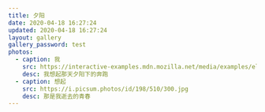 ```yaml
---
title: 夕阳
date: 2020-04-18 16:27:24
updated: 2020-04-18 16:27:24
layout: gallery
gallery_password: test
photos:
  - caption: 我
    src: https://interactive-examples.mdn.mozilla.net/media/examples/elephant-660-480.jpg
    desc: 我想起那天夕阳下的奔跑
  - caption: 想起
    src: https://i.picsum.photos/id/198/510/300.jpg
    desc: 那是我逝去的青春
---
```

